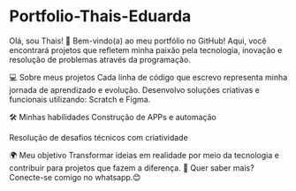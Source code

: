 # Portfolio-Thais-Eduarda
Olá, sou Thais! 🚀
Bem-vindo(a) ao meu portfólio no GitHub! Aqui, você encontrará projetos que refletem minha paixão pela tecnologia, inovação e resolução de problemas através da programação.

💻 Sobre meus projetos
Cada linha de código que escrevo representa minha jornada de aprendizado e evolução. Desenvolvo soluções criativas e funcionais utilizando: Scratch e Figma.

🛠 Minhas habilidades
Construção de APPs e automação

Resolução de desafios técnicos com criatividade

🌍 Meu objetivo
Transformar ideias em realidade por meio da tecnologia e contribuir para projetos que fazem a diferença.
📌 Quer saber mais? Conecte-se comigo no whatsapp.😊
